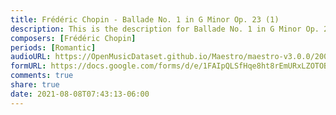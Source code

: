 ```yaml
---
title: Frédéric Chopin - Ballade No. 1 in G Minor Op. 23 (1)
description: This is the description for Ballade No. 1 in G Minor Op. 23 by Frédéric Chopin
composers: [Frédéric Chopin]
periods: [Romantic]
audioURL: https://OpenMusicDataset.github.io/Maestro/maestro-v3.0.0/2004/MIDI-Unprocessed_SMF_12_01_2004_01-05_ORIG_MID--AUDIO_12_R1_2004_07_Track07_wav.midi
formURL: https://docs.google.com/forms/d/e/1FAIpQLSfHqe8ht8rEmURxLZOTOBBKN1tiP8Ukh89feRRdh0bNGlS-Gg/viewform
comments: true
share: true
date: 2021-08-08T07:43:13-06:00
---
```

